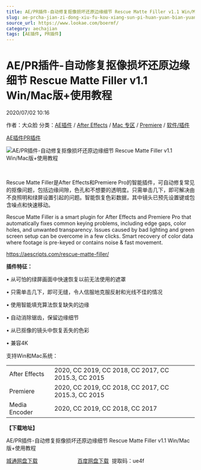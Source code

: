 ```yaml
---
title: AE/PR插件-自动修复抠像损坏还原边缘细节 Rescue Matte Filler v1.1 Win/Mac版+使用教程
slug: ae-prcha-jian-zi-dong-xiu-fu-kou-xiang-sun-pi-huan-yuan-bian-yuan-xi-jie-rescue-matte-filler-v1-1-win-macban-shi-yong-jiao-cheng
source_url: https://www.lookae.com/boermf/
category: aechajian
tags: [AE插件, PR插件]
---
```

# AE/PR插件-自动修复抠像损坏还原边缘细节 Rescue Matte Filler v1.1 Win/Mac版+使用教程

2020/07/02 10:16

作者：大众脸
分类：[AE插件](https://www.lookae.com/after-effects/aechajian/) / [After Effects](https://www.lookae.com/after-effects/) / [Mac 专区](https://www.lookae.com/mac-osx/) / [Premiere](https://www.lookae.com/qitarjcj/premierezy/) / [软件/插件](https://www.lookae.com/qitarjcj/)

[AE插件](https://www.lookae.com/tag/ae%e6%8f%92%e4%bb%b6/)[PR插件](https://www.lookae.com/tag/pr%e6%8f%92%e4%bb%b6/)

![AE/PR插件-自动修复抠像损坏还原边缘细节 Rescue Matte Filler v1.1 Win/Mac版+使用教程](https://www.lookae.com/wp-content/uploads/2020/07/Resque-Matte-Filler.jpg "AE/PR插件-自动修复抠像损坏还原边缘细节 Rescue Matte Filler v1.1 Win/Mac版+使用教程-LookAE.com")

﻿

Rescue Matte Filler是After Effects和Premiere Pro的智能插件，可自动修复常见的抠像问题，包括边缘间隙，色孔和不想要的透明度。只需单击几下，即可解决由不良照明和绿屏设置引起的问题。智能恢复色彩数据，其中镜头已预先设置键或包含噪点和快速移动。

Rescue Matte Filler is a smart plugin for After Effects and Premiere Pro that automatically fixes common keying problems, including edge gaps, color holes, and unwanted transparency. Issues caused by bad lighting and green screen setup can be overcome in a few clicks. Smart recovery of color data where footage is pre-keyed or contains noise & fast movement.

https://aescripts.com/rescue-matte-filler/

**插件特征：**

• 从可怕的绿屏画面中快速恢复以前无法使用的遮罩

• 只需单击几下，即可无缝，令人信服地克服反射和光线不佳的情况

• 使用智能填充算法恢复缺失的边缘

• 自动消除锯齿，保留边缘细节

• 从已抠像的镜头中恢复丢失的色彩

• 兼容4K

支持Win和Mac系统：

|  |  |
| --- | --- |
| After Effects | 2020, CC 2019, CC 2018, CC 2017, CC 2015.3, CC 2015 |
| Premiere | 2020, CC 2019, CC 2018, CC 2017, CC 2015.3, CC 2015 |
| Media Encoder | 2020, CC 2019, CC 2018, CC 2017 |

**【下载地址】**

AE/PR插件-自动修复抠像损坏还原边缘细节 Rescue Matte Filler v1.1 Win/Mac版+使用教程

[城通网盘下载](https://089u.com/file/680462-451460732)                           [百度网盘下载](https://pan.baidu.com/s/1HIyCXGAn-6lVKdfuNs_mvA)  提取码：ue4f
